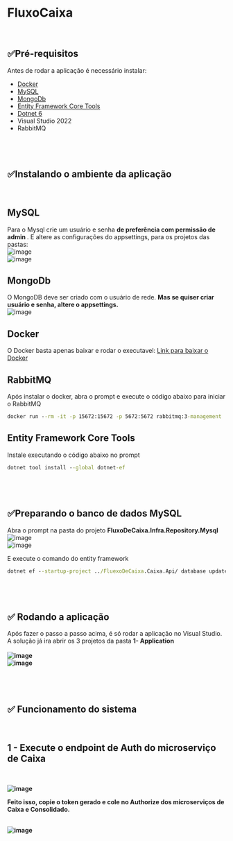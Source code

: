 # FluxoCaixa
<br>

##  ✅Pré-requisitos
Antes de rodar a aplicação é necessário instalar:
-  [Docker](https://docs.docker.com/desktop/install/windows-install/)
-  [MySQL](https://dev.mysql.com/downloads/installer/)
-  [MongoDb](https://www.mongodb.com/try/download/community)
-  [Entity Framework Core Tools](https://learn.microsoft.com/en-us/ef/core/cli/dotnet)
-  [Dotnet 6](https://dotnet.microsoft.com/en-us/download/dotnet/6.0)
-  Visual Studio 2022
-  RabbitMQ
  
#
<br>

## ✅Instalando o ambiente da aplicação
<br>

## MySQL
Para o Mysql crie um usuário e senha <b> de preferência com permissão de admin </b>. E altere as configurações do appsettings, para os projetos das pastas:
<br>
![image](https://github.com/gustavoatwork/FluxoCaixa/assets/5661530/3e6c7f1d-0562-404f-adcf-105cd6638225)
<br>
![image](https://github.com/gustavoatwork/FluxoCaixa/assets/5661530/39b426c4-fd1d-4c33-b86a-6f2dd29557aa)

## MongoDb
O MongoDB deve ser criado com o usuário de rede. <b>Mas se quiser criar usuário e senha, altere o appsettings.</b>
<br>
![image](https://github.com/gustavoatwork/FluxoCaixa/assets/5661530/28385566-2a02-4890-bd02-c86b9ff64959)

## Docker
O Docker basta apenas baixar e rodar o executavel:
<a href="https://docs.docker.com/desktop/install/windows-install/">Link para baixar o Docker</a>

## RabbitMQ
Após instalar o docker, abra o prompt e execute o código abaixo para iniciar o RabbitMQ

```cmd
docker run --rm -it -p 15672:15672 -p 5672:5672 rabbitmq:3-management
```

## Entity Framework Core Tools
Instale executando o código abaixo no prompt

```cmd
dotnet tool install --global dotnet-ef
```

#
<br>

## ✅Preparando o banco de dados MySQL
Abra o prompt na pasta do projeto <b>FluxoDeCaixa.Infra.Repository.Mysql</b>
<br>
![image](https://github.com/gustavoatwork/FluxoCaixa/assets/5661530/37483e97-ea89-4db3-8075-f8ffc54516ee)
<br>
![image](https://github.com/gustavoatwork/FluxoCaixa/assets/5661530/c284958e-1d25-4169-a397-86e151d36b68)

E execute o comando do entity framework
```cmd
dotnet ef --startup-project ../FluexoDeCaixa.Caixa.Api/ database update
```
#
<br>

## ✅ Rodando a aplicação
Após fazer o passo a passo acima, é só rodar a aplicação no Visual Studio. A solução já ira abrir os 3 projetos da pasta <b>1- Application</br>
<br>
![image](https://github.com/gustavoatwork/FluxoCaixa/assets/5661530/b577cf44-a847-4e58-9e3e-bb1813f91b99)
<br>
![image](https://github.com/gustavoatwork/FluxoCaixa/assets/5661530/9b2e9674-e43a-4c7c-96c6-792b076140a1)

#
<br>

## ✅ Funcionamento do sistema
<br>

## 1 - Execute o endpoint de Auth do microserviço de Caixa 
<br>

![image](https://github.com/gustavoatwork/FluxoCaixa/assets/5661530/1389fee5-2992-4878-95cb-5803eabe6a5b)
<br>

Feito isso, copie o token gerado e cole no Authorize dos microserviços de Caixa e Consolidado.
<br>
<br>

![image](https://github.com/gustavoatwork/FluxoCaixa/assets/5661530/293ce110-ef8e-4d60-81a9-8073d3a34f65)





